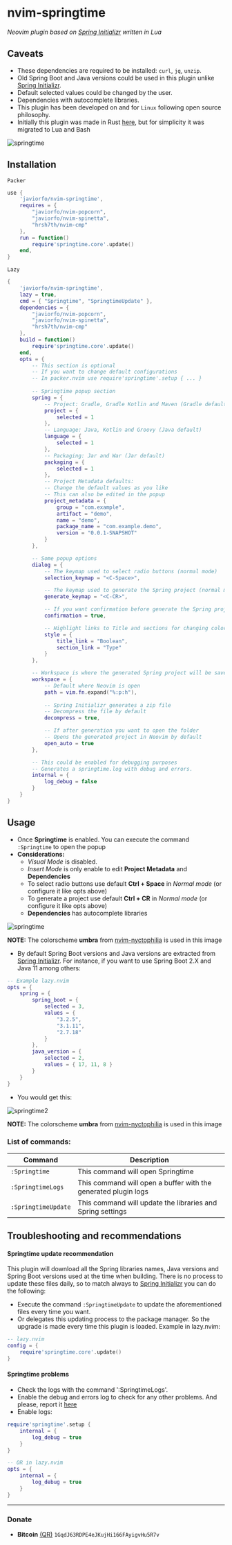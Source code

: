 # nvim-springtime
*Neovim plugin based on [Spring Initializr](https://start.spring.io) written in Lua*

## Caveats
- These dependencies are required to be installed: `curl`, `jq`, `unzip`. 
- Old Spring Boot and Java versions could be used in this plugin unlike [Spring Initializr](https://start.spring.io).
- Default selected values could be changed by the user.
- Dependencies with autocomplete libraries.
- This plugin has been developed on and for `Linux` following open source philosophy.
- Initially this plugin was made in Rust [here](https://github.com/javiorfo/nvim-springtime/tree/rust), but for simplicity it was migrated to Lua and Bash

<img src="https://github.com/javiorfo/img/blob/master/nvim-springtime/springtime.png?raw=true" alt="springtime" />


## Installation
`Packer`
```lua
use {
    'javiorfo/nvim-springtime',
    requires = {
        "javiorfo/nvim-popcorn",
        "javiorfo/nvim-spinetta",
        "hrsh7th/nvim-cmp"
    },
    run = function()
        require'springtime.core'.update()
    end,
}
```

`Lazy`
```lua
{ 
    'javiorfo/nvim-springtime',
    lazy = true,
    cmd = { "Springtime", "SpringtimeUpdate" },
    dependencies = {
        "javiorfo/nvim-popcorn",
        "javiorfo/nvim-spinetta",
        "hrsh7th/nvim-cmp"
    },
    build = function()
        require'springtime.core'.update()
    end,
    opts = {
        -- This section is optional
        -- If you want to change default configurations
        -- In packer.nvim use require'springtime'.setup { ... }
        
        -- Springtime popup section
        spring = {
            -- Project: Gradle, Gradle Kotlin and Maven (Gradle default)
            project = {
                selected = 1
            },
            -- Language: Java, Kotlin and Groovy (Java default)
            language = {
                selected = 1
            },
            -- Packaging: Jar and War (Jar default)
            packaging = {
                selected = 1
            },
            -- Project Metadata defaults:
            -- Change the default values as you like
            -- This can also be edited in the popup
            project_metadata = {
                group = "com.example",
                artifact = "demo",
                name = "demo",
                package_name = "com.example.demo",
                version = "0.0.1-SNAPSHOT"
            }
        },

        -- Some popup options
        dialog = {
            -- The keymap used to select radio buttons (normal mode)
            selection_keymap = "<C-Space>",

            -- The keymap used to generate the Spring project (normal mode)
            generate_keymap = "<C-CR>",

            -- If you want confirmation before generate the Spring project
            confirmation = true,

            -- Highlight links to Title and sections for changing colors
            style = {
                title_link = "Boolean",
                section_link = "Type"
            }
        },

        -- Workspace is where the generated Spring project will be saved
        workspace = {
            -- Default where Neovim is open
            path = vim.fn.expand("%:p:h"),
            
            -- Spring Initializr generates a zip file
            -- Decompress the file by default
            decompress = true,

            -- If after generation you want to open the folder
            -- Opens the generated project in Neovim by default
            open_auto = true
        },

        -- This could be enabled for debugging purposes
        -- Generates a springtime.log with debug and errors.
        internal = {
            log_debug = false
        }
    }
}
```


## Usage
- Once **Springtime** is enabled. You can execute the command `:Springtime` to open the popup
- **Considerations:**
    - *Visual Mode* is disabled.
    - *Insert Mode* is only enable to edit **Project Metadata** and **Dependencies** 
    - To select radio buttons use default **Ctrl + Space** in *Normal mode* (or configure it like opts above)
    - To generate a project use default **Ctrl + CR** in *Normal mode* (or configure it like opts above)
    - **Dependencies** has autocomplete libraries

<img src="https://github.com/javiorfo/img/blob/master/nvim-springtime/springtime.gif?raw=true" alt="springtime" />

**NOTE:** The colorscheme **umbra** from [nvim-nyctophilia](https://github.com/javiorfo/nvim-nyctophilia) is used in this image


- By default Spring Boot versions and Java versions are extracted from [Spring Initializr](https://start.spring.io). For instance, if you want to use Spring Boot 2.X and Java 11 among others:
```lua
-- Example lazy.nvim
opts = {
    spring = {
        spring_boot = {
            selected = 3,
            values = {
                "3.2.5",
                "3.1.11",
                "2.7.18"
            }
        },
        java_version = {
            selected = 2,
            values = { 17, 11, 8 }
        }
    }
}
```

- You would get this:

<img src="https://github.com/javiorfo/img/blob/master/nvim-springtime/springtime2.png?raw=true" alt="springtime2" />

**NOTE:** The colorscheme **umbra** from [nvim-nyctophilia](https://github.com/javiorfo/nvim-nyctophilia) is used in this image



### List of commands:
| Command | Description                       |
| -------------- | --------------------------------- |
| `:Springtime`  | This command will open Springtime |
| `:SpringtimeLogs`   | This command will open a buffer with the generated plugin logs |
| `:SpringtimeUpdate` | This command will update the libraries and Spring settings |


## Troubleshooting and recommendations
#### Springtime update recommendation
This plugin will download all the Spring libraries names, Java versions and Spring Boot versions used at the time when building. There is no process to update these files daily, so to match always to [Spring Initializr](https://start.spring.io) you can do the following:
- Execute the command `:SpringtimeUpdate` to update the aforementioned files every time you want.
- Or delegates this updating process to the package manager. So the upgrade is made every time this plugin is loaded. Example in lazy.nvim:
```lua
-- lazy.nvim
config = {
    require'springtime.core'.update()
}
```

#### Springtime problems
- Check the logs with the command ':SpringtimeLogs'. 
- Enable the debug and errors log to check for any other problems. And please, report it [here](https://github.com/javiorfo/nvim-springtime/issues)
- Enable logs:
```lua
require'springtime'.setup {
    internal = {
        log_debug = true
    }
}

-- OR in lazy.nvim
opts = {
    internal = {
        log_debug = true
    }
}
```

---


### Donate
- **Bitcoin** [(QR)](https://raw.githubusercontent.com/javiorfo/img/master/crypto/bitcoin.png)  `1GqdJ63RDPE4eJKujHi166FAyigvHu5R7v`
